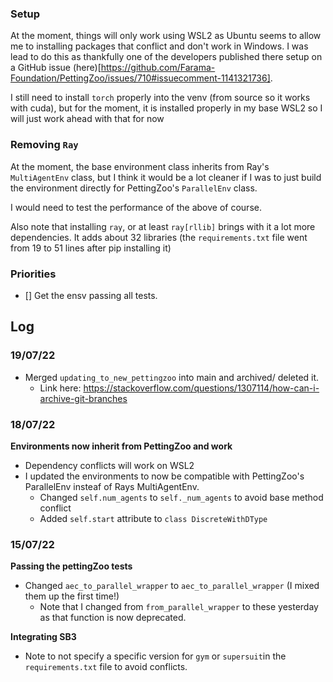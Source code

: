 ### Setup

At the moment, things will only work using WSL2 as Ubuntu seems to allow me to installing packages that conflict and 
don't work in Windows. I was lead to do this as thankfully one of the developers published there setup on a GitHub 
issue (here)[https://github.com/Farama-Foundation/PettingZoo/issues/710#issuecomment-1141321736]. 

I still need to install `torch` properly into the venv (from source so it works with cuda), but for the moment, it is 
installed properly in my base WSL2 so I will just work ahead with that for now 


### Removing `Ray`

At the moment, the base environment class inherits from Ray's `MultiAgentEnv` class, but I think it would be a lot 
cleaner if I was to just build the environment directly for PettingZoo's `ParallelEnv` class. 

I would need to test the performance of the above of course.

Also note that installing `ray`, or at least `ray[rllib]` brings with it a lot more dependencies. It adds about 32 
libraries (the `requirements.txt` file went from 19 to 51 lines after pip installing it)


### Priorities

- [] Get the ensv passing all tests.



## Log 

### 19/07/22 

- Merged `updating_to_new_pettingzoo` into main and archived/ deleted it.
  - Link here: https://stackoverflow.com/questions/1307114/how-can-i-archive-git-branches

### 18/07/22

**Environments now inherit from PettingZoo and work**

- Dependency conflicts will work on WSL2
- I updated the environments to now be compatible with PettingZoo's ParallelEnv insteaf of Rays MultiAgentEnv.
  - Changed `self.num_agents` to `self._num_agents` to avoid base method conflict 
  - Added `self.start` attribute to `class DiscreteWithDType`

### 15/07/22

**Passing the pettingZoo tests**

- Changed `aec_to_parallel_wrapper` to `aec_to_parallel_wrapper` (I mixed them up the first time!)
  - Note that I changed from `from_parallel_wrapper` to these yesterday as that function is now deprecated.


**Integrating SB3**

- Note to not specify a specific version for `gym` or `supersuit`in the `requirements.txt` file to avoid conflicts.  